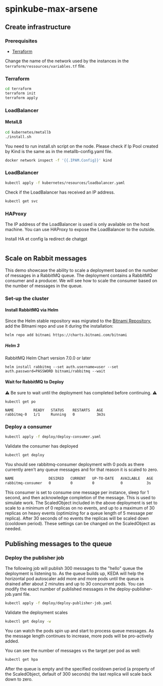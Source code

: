 # spinkube-max-arsene

## Create infrastructure

### Prerequisites

- [Terraform](https://www.terraform.io/downloads.html)

Change the name of the network used by the instances in the `terraform/ressources/variables.tf` file.

### Terraform

```bash
cd terraform
terraform init
terraform apply
```

### LoadBalancer

#### MetalLB

```bash
cd kubernetes/metallb
./install.sh
```

You need to run install.sh script on the node. Please check if Ip Pool created by Kind is the same as in the metallb-config.yaml file.

```bash
docker network inspect -f '{{.IPAM.Config}}' kind
```

### LoadBalancer

```bash
kubectl apply -f kubernetes/resources/loadbalancer.yaml
```

Check if the LoadBalancer has received an IP address.

```bash
kubectl get svc
```

### HAProxy

The IP address of the LoadBalancer is used is only available on the host machine. You can use HAProxy to expose the LoadBalancer to the outside.

Install HA et config la redirect de chatgpt

```bash

```

## Scale on Rabbit messages

This demo showcase the ability to scale a deployment based on the number of messages in a RabbitMQ queue.
The deployment contains a RabbitMQ consumer and a producer. We will see how to scale the consumer based on the number of messages in the queue.

### Set-up the cluster

#### Install RabbitMQ via Helm

Since the Helm stable repository was migrated to the [Bitnami Repository](https://github.com/helm/charts/tree/master/stable/rabbitmq), add the Bitnami repo and use it during the installation:

```cli
helm repo add bitnami https://charts.bitnami.com/bitnami
```

##### Helm 3

RabbitMQ Helm Chart version 7.0.0 or later

```cli
helm install rabbitmq --set auth.username=user --set auth.password=PASSWORD bitnami/rabbitmq --wait
```

#### Wait for RabbitMQ to Deploy

⚠️ Be sure to wait until the deployment has completed before continuing. ⚠️

```cli
kubectl get po

NAME         READY   STATUS    RESTARTS   AGE
rabbitmq-0   1/1     Running   0          3m3s
```

### Deploy a consumer

```bash
kubectl apply -f deploy/deploy-consumer.yaml
```

Validate the consumer has deployed

```bash
kubectl get deploy
```

You should see rabbitmq-consumer deployment with 0 pods as there currently aren't any queue messages and for that reason it is scaled to zero.

```bash
NAME                DESIRED   CURRENT   UP-TO-DATE   AVAILABLE   AGE
rabbitmq-consumer   0         0         0            0           3s
```

This consumer is set to consume one message per instance, sleep for 1 second, and then acknowledge completion of the message. This is used to simulate work. The ScaledObject included in the above deployment is set to scale to a minimum of 0 replicas on no events, and up to a maximum of 30 replicas on heavy events (optimizing for a queue length of 5 message per replica). After 30 seconds of no events the replicas will be scaled down (cooldown period). These settings can be changed on the ScaledObject as needed.

## Publishing messages to the queue

### Deploy the publisher job

The following job will publish 300 messages to the "hello" queue the deployment is listening to. As the queue builds up, KEDA will help the horizontal pod autoscaler add more and more pods until the queue is drained after about 2 minutes and up to 30 concurrent pods. You can modify the exact number of published messages in the deploy-publisher-job.yaml file.

```bash
kubectl apply -f deploy/deploy-publisher-job.yaml
```

Validate the deployment scales

```bash
kubectl get deploy -w
```

You can watch the pods spin up and start to process queue messages. As the message length continues to increase, more pods will be pro-actively added.

You can see the number of messages vs the target per pod as well:

```bash
kubectl get hpa
```

After the queue is empty and the specified cooldown period (a property of the ScaledObject, default of 300 seconds) the last replica will scale back down to zero.
